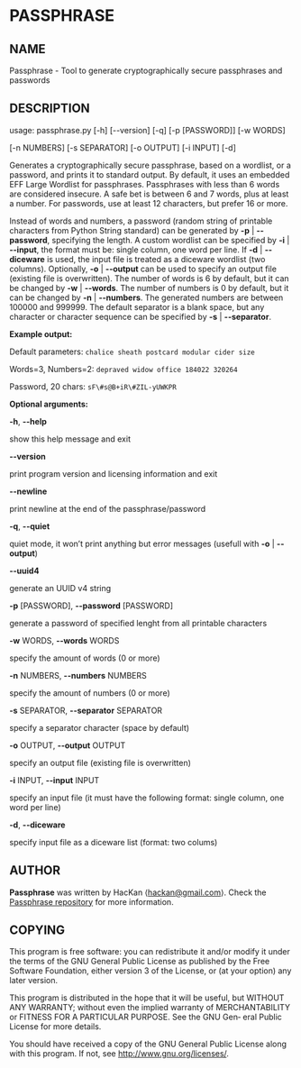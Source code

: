 # PASSPHRASE

## NAME

Passphrase - Tool to generate cryptographically secure passphrases and
passwords

## DESCRIPTION

usage: passphrase.py \[-h\] \[--version\] \[-q\] \[-p \[PASSWORD\]\]
\[-w WORDS\]

\[-n NUMBERS\] \[-s SEPARATOR\] \[-o OUTPUT\] \[-i INPUT\] \[-d\]

Generates a cryptographically secure passphrase, based on a wordlist, or
a password, and prints it to standard output. By default, it uses an
embedded EFF Large Wordlist for passphrases. Passphrases with less than
6 words are considered insecure. A safe bet is between 6 and 7 words,
plus at least a number. For passwords, use at least 12 characters, but
prefer 16 or more.

Instead of words and numbers, a password (random string of printable
characters from Python String standard) can be generated by **-p** |
**--password**, specifying the length. A custom wordlist can be
specified by **-i** | **--input**, the format must be: single column,
one word per line. If **-d** | **--diceware** is used, the input file is
treated as a diceware wordlist (two columns). Optionally, **-o** |
**--output** can be used to specify an output file (existing file is
overwritten). The number of words is 6 by default, but it can be changed
by **-w** | **--words**. The number of numbers is 0 by default, but it
can be changed by **-n** | **--numbers**. The generated numbers are
between 100000 and 999999. The default separator is a blank space, but any
character or character sequence can be specified by **-s** |
**--separator**.

**Example output:**

Default parameters: `chalice sheath postcard modular cider size`

Words=3, Numbers=2: `depraved widow office 184022 320264`

Password, 20 chars: `sF\#s@B+iR\#ZIL-yUWKPR`

**Optional arguments:**

**-h**, **--help**

show this help message and exit

**--version**

print program version and licensing information and exit

**--newline**

print newline at the end of the passphrase/password

**-q**, **--quiet**

quiet mode, it won’t print anything but error messages (usefull with
**-o** | **--output**)

**--uuid4**

generate an UUID v4 string

**-p** \[PASSWORD\], **--password** \[PASSWORD\]

generate a password of specified lenght from all printable characters

**-w** WORDS, **--words** WORDS

specify the amount of words (0 or more)

**-n** NUMBERS, **--numbers** NUMBERS

specify the amount of numbers (0 or more)

**-s** SEPARATOR, **--separator** SEPARATOR

specify a separator character (space by default)

**-o** OUTPUT, **--output** OUTPUT

specify an output file (existing file is overwritten)

**-i** INPUT, **--input** INPUT

specify an input file (it must have the following format: single column,
one word per line)

**-d**, **--diceware**

specify input file as a diceware list (format: two colums)

## AUTHOR
**Passphrase** was written by HacKan ⟨hackan@gmail.com⟩.  Check the [Passphrase repository](https://github.com/hackancuba/passphrase-py/) for more information.

## COPYING
This  program  is  free  software:  you  can  redistribute it and/or modify it under the terms of the GNU General Public License as published by the Free Software Foundation, either version 3 of the
License, or (at your option) any later version.

This program is distributed in the hope that it will be useful, but WITHOUT ANY WARRANTY; without even the implied warranty of MERCHANTABILITY or FITNESS FOR A PARTICULAR PURPOSE.  See the GNU  Gen‐
eral Public License for more details.

You should have received a copy of the GNU General Public License along with this program.  If not, see <http://www.gnu.org/licenses/>.
